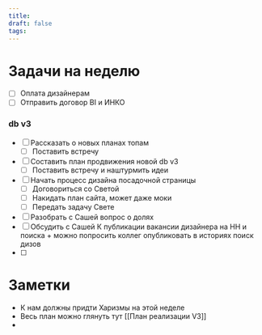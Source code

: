 ```yaml
---
title: 
draft: false
tags:
---
```


# Задачи на неделю
- [ ] Оплата дизайнерам
- [ ] Отправить договор BI и ИНКО

### db v3
- [ ] Рассказать о новых планах топам
	- [ ] Поставить встречу
- [ ] Составить план продвижения новой db v3
	- [ ] Поставить встречу и наштурмить идеи
- [ ] Начать процесс дизайна посадочной страницы
	- [ ] Договориться со Светой
	- [ ] Накидать план сайта, может даже моки
	- [ ] Передать задачу Свете
- [ ] Разобрать с Сашей вопрос о долях
- [ ] Обсудить с Сашей К публикации вакансии дизайнера на HH и поиска + можно попросить коллег опубликовать в историях поиск дизов
- [ ] 

# Заметки
- К нам должны придти Харизмы на этой неделе
- Весь план можно глянуть тут [[План реализации V3]]
- 